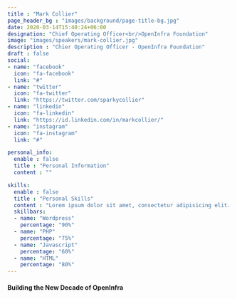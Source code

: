 ```yaml
---
title : "Mark Collier"
page_header_bg : "images/background/page-title-bg.jpg"
date: 2020-03-14T15:40:24+06:00
designation: "Chief Operating Officer<br/>OpenInfra Foundation"
image: "images/speakers/mark-collier.jpg"
description : "Chier Operating Officer - OpenInfra Foundation"
draft : false
social:
- name: "facebook"
  icon: "fa-facebook"
  link: "#"
- name: "twitter"
  icon: "fa-twitter"
  link: "https://twitter.com/sparkycollier"
- name: "linkedin"
  icon: "fa-linkedin"
  link: "https://id.linkedin.com/in/markcollier/"
- name: "instagram"
  icon: "fa-instagram"
  link: "#"

personal_info:
  enable : false
  title : "Personal Information"
  content : ""

skills:
  enable : false
  title : "Personal Skills"
  content : "Lorem ipsum dolor sit amet, consectetur adipisicing elit. Excepturi explicabo suscipit deleniti voluptatum quos nostrum iure doloremque."
  skillbars:
  - name: "Wordpress"
    percentage: "90%"
  - name: "PHP"
    percentage: "75%"
  - name: "Javascript"
    percentage: "60%"
  - name: "HTML"
    percentage: "80%"
---
```

#### Building the New Decade of OpenInfra
